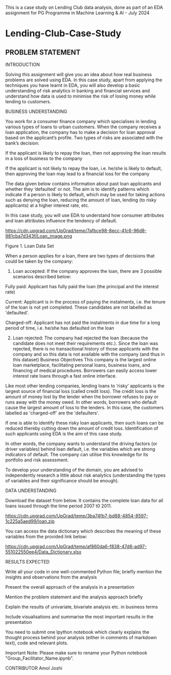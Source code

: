 This is a case study on Lending Club data analysis, done as part of an EDA assignment for  PG Programme in Machine Learning & AI - July 2024 

Lending-Club-Case-Study
===========================

PROBLEM STATEMENT
-------------------

INTRODUCTION

Solving this assignment will give you an idea about how real business problems are solved using EDA. In this case study, apart from applying the techniques you have learnt in EDA, you will also develop a basic understanding of risk analytics in banking and financial services and understand how data is used to minimise the risk of losing money while lending to customers.
  

BUSINESS UNDERSTANDING

You work for a consumer finance company which specialises in lending various types of loans to urban customers. When the company receives a loan application, the company has to make a decision for loan approval based on the applicant’s profile. Two types of risks are associated with the bank’s decision:

If the applicant is likely to repay the loan, then not approving the loan results in a loss of business to the company

If the applicant is not likely to repay the loan, i.e. he/she is likely to default, then approving the loan may lead to a financial loss for the company

The data given below contains information about past loan applicants and whether they ‘defaulted’ or not. The aim is to identify patterns which indicate if a person is likely to default, which may be used for taking actions such as denying the loan, reducing the amount of loan, lending (to risky applicants) at a higher interest rate, etc.


In this case study, you will use EDA to understand how consumer attributes and loan attributes influence the tendency of default.

https://cdn.upgrad.com/UpGrad/temp/7afbce98-8ecc-41c6-96d8-981cba7d343f/Loan_image.png

Figure 1. Loan Data Set

When a person applies for a loan, there are two types of decisions that could be taken by the company:

1. Loan accepted: If the company approves the loan, there are 3 possible scenarios described below:

Fully paid: Applicant has fully paid the loan (the principal and the interest rate)

Current: Applicant is in the process of paying the instalments, i.e. the tenure of the loan is not yet completed. These candidates are not labelled as 'defaulted'.

Charged-off: Applicant has not paid the instalments in due time for a long period of time, i.e. he/she has defaulted on the loan 

2. Loan rejected: The company had rejected the loan (because the candidate does not meet their requirements etc.). Since the loan was rejected, there is no transactional history of those applicants with the company and so this data is not available with the company (and thus in this dataset)
Business Objectives
This company is the largest online loan marketplace, facilitating personal loans, business loans, and financing of medical procedures. Borrowers can easily access lower interest rate loans through a fast online interface.

Like most other lending companies, lending loans to ‘risky’ applicants is the largest source of financial loss (called credit loss). The credit loss is the amount of money lost by the lender when the borrower refuses to pay or runs away with the money owed. In other words, borrowers who default cause the largest amount of loss to the lenders. In this case, the customers labelled as 'charged-off' are the 'defaulters'.

If one is able to identify these risky loan applicants, then such loans can be reduced thereby cutting down the amount of credit loss. Identification of such applicants using EDA is the aim of this case study.

In other words, the company wants to understand the driving factors (or driver variables) behind loan default, i.e. the variables which are strong indicators of default. The company can utilise this knowledge for its portfolio and risk assessment.

To develop your understanding of the domain, you are advised to independently research a little about risk analytics (understanding the types of variables and their significance should be enough).

DATA UNDERSTANDING

Download the dataset from below. It contains the complete loan data for all loans issued through the time period 2007 t0 2011.

https://cdn.upgrad.com/UpGrad/temp/3ba74fb7-bd88-4854-8597-1c225a5aed99/loan.zip

You can access the data dictionary which describes the meaning of these variables from the provided link below:

https://cdn.upgrad.com/UpGrad/temp/af860da6-f838-47d6-ad97-551022550ee4/Data_Dictionary.xlsx

RESULTS EXPECTED

Write all your code in one well-commented Python file; briefly mention the insights and observations from the analysis

Present the overall approach of the analysis in a presentation

 Mention the problem statement and the analysis approach briefly 

 Explain the results of univariate, bivariate analysis etc. in business terms

 Include visualisations and summarise the most important results in the presentation
 
You need to submit one Ipython notebook which clearly explains the thought process behind your analysis (either in comments of markdown text), code and relevant plots.

Important Note: Please make sure to rename your Python notebook "Group_Facilitator_Name.ipynb".

CONTRIBUTOR
Amol Joshi
